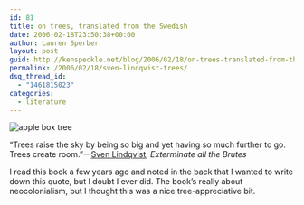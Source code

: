 ```yaml
---
id: 81
title: on trees, translated from the Swedish
date: 2006-02-18T23:50:38+00:00
author: Lauren Sperber
layout: post
guid: http://kenspeckle.net/blog/2006/02/18/on-trees-translated-from-the-swedish/
permalink: /2006/02/18/sven-lindqvist-trees/
dsq_thread_id:
  - "1461815023"
categories:
  - literature
---
```

<img src="https://laurensperber.com/images/2006/02/tree-apple-box.jpg" alt="apple box tree" class="leftpic" />

&#8220;Trees raise the sky by being so big and yet having so much further to go. Trees create room.&#8221;&mdash;[Sven Lindqvist](http://en.wikipedia.org/wiki/Sven_Lindqvist "wikipedia article"), _Exterminate all the Brutes_



I read this book a few years ago and noted in the back that I wanted to write down this quote, but I doubt I ever did. The book&#8217;s really about neocolonialism, but I thought this was a nice tree-appreciative bit.